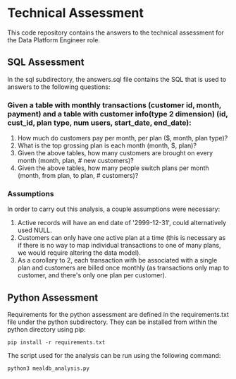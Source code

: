 # Technical Assessment

This code repository contains the answers to the technical assessment for the Data Platform Engineer role.

## SQL Assessment

In the sql subdirectory, the answers.sql file contains the SQL that is used to answers to the following questions:

### Given a table with monthly transactions (customer id, month, payment) and a table with customer info(type 2 dimension) (id, cust_id, plan type, num users, start_date, end_date):

1. How much do customers pay per month, per plan ($, month, plan type)?
2. What is the top grossing plan is each month (month, $, plan)?
3. Given the above tables, how many customers are brought on every month (month, plan, # new customers)?
4. Given the above tables, how many people switch plans per month (month, from plan, to plan, # customers)?

### Assumptions

In order to carry out this analysis, a couple assumptions were necessary:

1. Active records will have an end date of '2999-12-31', could alternatively used NULL.
2. Customers can only have one active plan at a time (this is necessary as if there is no way to map individual transactions to one of many plans, we would require altering the data model).
3. As a corollary to 2, each transaction with be associated with a single plan and customers are billed once monthly (as transactions only map to customer, and there's only one plan per customer).

## Python Assessment

Requirements for the python assessment are defined in the requirements.txt file under the python subdirectory. They can be installed from within the python directory using pip:

```
pip install -r requirements.txt
```

The script used for the analysis can be run using the following command:
```
python3 mealdb_analysis.py
